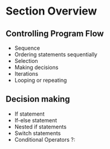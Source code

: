 # Section Overview
## Controlling Program Flow

<ul>
    <li>Sequence
        <lu>
            <li>Ordering statements sequentially</li>
        </lu>
    </li>
    <li>Selection
        <lu>
            <li>Making decisions</li>
        </lu>
    </li>
    <li>Iterations
        <lu>
            <li>Looping or repeating</li>
        </lu>
    </li>
</ul>

## Decision making
<ul>
    <li>If statement</li>
    <li>If-else statement</li>
    <li>Nested if statements</li>
    <li>Switch statements</li>
    <li>Conditional Operators ?:</li>
</ul>